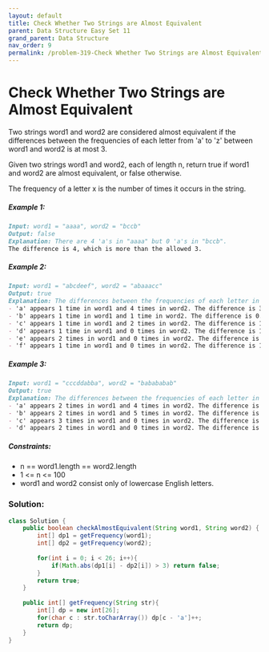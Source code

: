 ```yaml
---
layout: default
title: Check Whether Two Strings are Almost Equivalent
parent: Data Structure Easy Set 11
grand_parent: Data Structure
nav_order: 9
permalink: /problem-319-Check Whether Two Strings are Almost Equivalent/
---
```

# Check Whether Two Strings are Almost Equivalent

Two strings word1 and word2 are considered almost equivalent if the differences between the frequencies of each letter from 'a' to 'z' between word1 and word2 is at most 3.

Given two strings word1 and word2, each of length n, return true if word1 and word2 are almost equivalent, or false otherwise.

The frequency of a letter x is the number of times it occurs in the string.

##### Example 1:
```markdown
Input: word1 = "aaaa", word2 = "bccb"
Output: false
Explanation: There are 4 'a's in "aaaa" but 0 'a's in "bccb".
The difference is 4, which is more than the allowed 3.
```
##### Example 2:
```markdown
Input: word1 = "abcdeef", word2 = "abaaacc"
Output: true
Explanation: The differences between the frequencies of each letter in word1 and word2 are at most 3:
- 'a' appears 1 time in word1 and 4 times in word2. The difference is 3.
- 'b' appears 1 time in word1 and 1 time in word2. The difference is 0.
- 'c' appears 1 time in word1 and 2 times in word2. The difference is 1.
- 'd' appears 1 time in word1 and 0 times in word2. The difference is 1.
- 'e' appears 2 times in word1 and 0 times in word2. The difference is 2.
- 'f' appears 1 time in word1 and 0 times in word2. The difference is 1.
```
##### Example 3:
```markdown
Input: word1 = "cccddabba", word2 = "babababab"
Output: true
Explanation: The differences between the frequencies of each letter in word1 and word2 are at most 3:
- 'a' appears 2 times in word1 and 4 times in word2. The difference is 2.
- 'b' appears 2 times in word1 and 5 times in word2. The difference is 3.
- 'c' appears 3 times in word1 and 0 times in word2. The difference is 3.
- 'd' appears 2 times in word1 and 0 times in word2. The difference is 2.
```
##### Constraints:
* n == word1.length == word2.length
* 1 <= n <= 100
* word1 and word2 consist only of lowercase English letters.

### Solution:
```java
class Solution {
    public boolean checkAlmostEquivalent(String word1, String word2) {
        int[] dp1 = getFrequency(word1);
        int[] dp2 = getFrequency(word2);
        
        for(int i = 0; i < 26; i++){
            if(Math.abs(dp1[i] - dp2[i]) > 3) return false;
        }
        return true;
    }
    
    public int[] getFrequency(String str){
        int[] dp = new int[26];
        for(char c : str.toCharArray()) dp[c - 'a']++;
        return dp;
    }
}
```